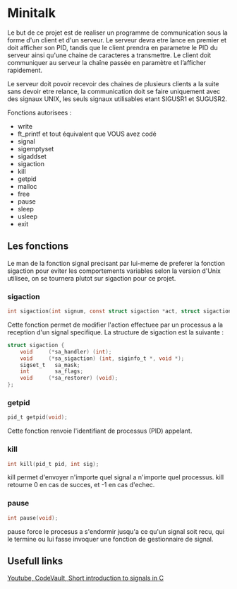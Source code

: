 # Minitalk

Le but de ce projet est de realiser un programme de communication sous la forme d'un client et d'un serveur. Le serveur devra etre lance en premier et doit afficher son PID, tandis que le client prendra en parametre le PID du serveur ainsi qu'une chaine de caracteres a transmettre. Le client doit communiquer au serveur la chaîne passée en paramètre et l’afficher rapidement.

Le serveur doit povoir recevoir des chaines de plusieurs clients a la suite sans devoir etre relance, la communication doit se faire uniquement avec des signaux UNIX, les seuls signaux utilisables etant SIGUSR1 et SUGUSR2.

Fonctions autorisees :

- write
- ft_printf et tout équivalent que VOUS avez codé
- signal
- sigemptyset
- sigaddset
- sigaction
- kill
- getpid
- malloc
- free
- pause
- sleep
- usleep
- exit

## Les fonctions

Le man de la fonction signal precisant par lui-meme de preferer la fonction sigaction pour eviter les comportements variables selon la version d'Unix utilisee, on se tournera plutot sur sigaction pour ce projet.

### sigaction
```c
int sigaction(int signum, const struct sigaction *act, struct sigaction *oldact);
```
Cette fonction permet de modifier l'action effectuee par un processus a la reception d'un signal specifique.
La structure de sigaction est la suivante :
```c
struct sigaction {
    void     (*sa_handler) (int);
    void     (*sa_sigaction) (int, siginfo_t *, void *);
    sigset_t   sa_mask;
    int        sa_flags;
    void     (*sa_restorer) (void);
};
```



### getpid
```c
pid_t getpid(void);
```
Cette fonction renvoie l'identifiant de processus (PID) appelant.

### kill
```c
int kill(pid_t pid, int sig);
```
kill permet d'envoyer n'importe quel signal a n'importe quel processus. kill retourne 0 en cas de succes, et -1 en cas d'echec.

### pause
```c
int pause(void);
```
pause force le procesus a s'endormir jusqu'a ce qu'un signal soit recu, qui le termine ou lui fasse invoquer une fonction de gestionnaire de signal.

## Usefull links

[Youtube, CodeVault, Short introduction to signals in C](https://www.youtube.com/watch?v=5We_HtLlAbs)
